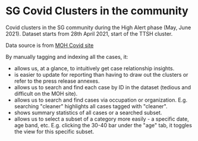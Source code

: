 # SG Covid Clusters in the community

Covid clusters in the SG community during the High Alert phase (May, June 2021). Dataset starts from 28th April 2021, start of the TTSH cluster.

Data source is from [MOH Covid site](https://www.moh.gov.sg/covid-19)

By manually tagging and indexing all the cases, it:

* allows us, at a glance, to intuitively get case relationship insights.
* is easier to update for reporting than having to draw out the clusters or refer to the press release annexes.
* allows us to search and find each case by ID in the dataset (tedious and difficult on the MOH site).
* allows us to search and find cases via occupation or organization. E.g. searching "cleaner" highlights all cases tagged with "cleaner".
* shows summary statistics of all cases or a searched subset.
* allows us to select a subset of a category more easily - a specific date, age band, etc. E.g. clicking the 30-40 bar under the "age" tab, it toggles the view for this specific subset.


